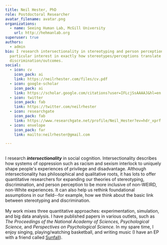 ```yaml
---
title: Neil Hester, PhD
role: Postdoctoral Researcher
avatar_filename: avatar.png
organizations:
  - name: Seeing Human Lab, McGill University
    url: http://hehmanlab.org
superuser: true
authors:
  - admin
bio: I research intersectionality in stereotyping and person perception, with a
  particular interest in exactly how stereotypes/perceptions translate to
  discrimination/outcomes.
social:
  - icon: cv
    icon_pack: ai
    link: https://neilrhester.com/files/cv.pdf
  - icon: google-scholar
    icon_pack: ai
    link: https://scholar.google.com/citations?user=IFLcjSsAAAAJ&hl=en
  - icon: twitter
    icon_pack: fab
    link: https://twitter.com/neilrhester
  - icon: researchgate
    icon_pack: fab
    link: https://www.researchgate.net/profile/Neil_Hester?ev=hdr_xprf
  - icon: envelope
    icon_pack: far
    link: mailto:neilrhester@gmail.com

---
```


</br>
I research <b><i>intersectionality</i></b> in social cognition. Intersectionality describes how systems of oppression such as racism and sexism interlock to uniquely shape people's experiences of privilege and disadvantage. Although intersectionality has philosophical and qualitative roots, it has lots to offer quantitative researchers for expanding our theories of stereotyping, discrimination, and person perception to be more inclusive of non-WEIRD, non-White experiences. It can also help us rethink foundational assumptions in our field--for example, how we think about the basic link between stereotyping and discrimination.  
</br></br>
My work mixes three quantitative approaches: experimentation, simulation, and big data analysis. I have published papers in various outlets, such as <i>The Proceedings of the National Academy of Sciences, Psychological Science,</i> and <i>Perspectives on Psychological Science.</i> In my spare time, I enjoy singing, playing/watching basketball, and writing music (I have an EP with a friend called <a href="https://open.spotify.com/album/0uvxgVQmEKo3FpHdRjhN1I?si=NISzzj5nQ_WtViVCEpOLVQ&fbclid=IwAR1MbbgOn3OFGy6ReI_TlBSKGseazaGQIz351pFd9qAl7UsJ6cQgumMnl0o">Sunfall</a>).
